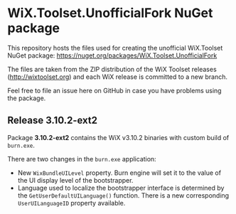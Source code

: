 WiX.Toolset.UnofficialFork NuGet package
=================

This repository hosts the files used for creating the unofficial WiX.Toolset NuGet package:
https://nuget.org/packages/WiX.Toolset.UnofficialFork  

The files are taken from the ZIP distribution of the WiX Toolset releases (http://wixtoolset.org) and each WiX release is committed to a new branch.

Feel free to file an issue here on GitHub in case you have problems using the package.

## Release 3.10.2-ext2

Package **3.10.2-ext2** contains the WiX v3.10.2 binaries with custom build of `burn.exe`.

There are two changes in the `burn.exe` application:
* New `WixBundleUILevel` property. Burn engine will set it to the value of the UI display level of the bootstrapper.
* Language used to localize the bootstrapper interface is determined by the `GetUserDefaultUILanguage()` function. There is a new corresponding `UserUILanguageID` property available.
